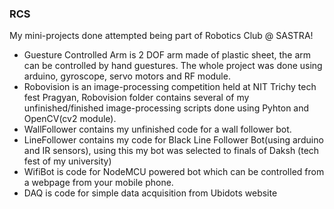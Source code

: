 ### RCS
My mini-projects done attempted being part of Robotics Club @ SASTRA!

* Guesture Controlled Arm is 2 DOF arm made of plastic sheet, the arm can be controlled by hand guestures. The whole project was done using arduino, gyroscope, servo motors and RF module.
* Robovision is an image-processing competition held at NIT Trichy tech fest Pragyan, Robovision folder contains several of my unfinished/finished image-processing scripts done using Pyhton and OpenCV(cv2 module).
* WallFollower contains my unfinished code for a wall follower bot.
* LineFollower contains my code for Black Line Follower Bot(using arduino and IR sensors), using this my bot was selected to finals of Daksh (tech fest of my university)
* WifiBot is code for NodeMCU powered bot which can be controlled from a webpage from your mobile phone.
* DAQ is code for simple data acquisition from Ubidots website
